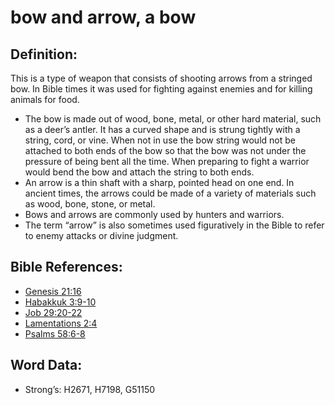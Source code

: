 # bow and arrow, a bow

## Definition:

This is a type of weapon that consists of shooting arrows from a stringed bow. In Bible times it was used for fighting against enemies and for killing animals for food.

* The bow is made out of wood, bone, metal, or other hard material, such as a deer’s antler. It has a curved shape and is strung tightly with a string, cord, or vine. When not in use the bow string would not be attached to both ends of the bow so that the bow was not under the pressure of being bent all the time. When preparing to fight a warrior would bend the bow and attach the string to both ends.
* An arrow is a thin shaft with a sharp, pointed head on one end. In ancient times, the arrows could be made of a variety of materials such as wood, bone, stone, or metal.
* Bows and arrows are commonly used by hunters and warriors.
* The term “arrow” is also sometimes used figuratively in the Bible to refer to enemy attacks or divine judgment.

## Bible References:

* [Genesis 21:16](rc://en/tn/help/gen/21/16)
* [Habakkuk 3:9-10](rc://en/tn/help/hab/03/09)
* [Job 29:20-22](rc://en/tn/help/job/29/20)
* [Lamentations 2:4](rc://en/tn/help/lam/02/04)
* [Psalms 58:6-8](rc://en/tn/help/psa/058/006)

## Word Data:

* Strong’s: H2671, H7198, G51150
